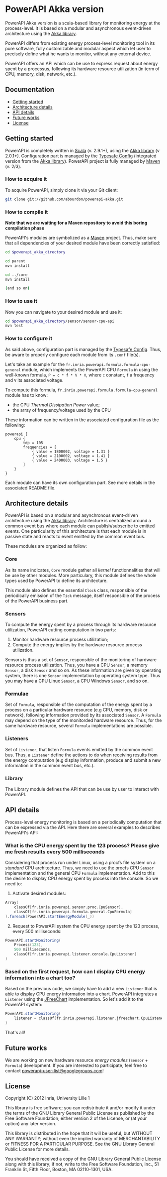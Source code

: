 # PowerAPI Akka version

PowerAPI Akka version is a scala-based library for monitoring energy at the process-level. It is based on a modular and asynchronous event-driven architecture using the [Akka library](http://akka.io "Akka library").

PowerAPI differs from existing energy process-level monitoring tool in its pure software, fully customizable and modular aspect which let user to precisely define what he wants to monitor, without any external device.

PowerAPI offers an API which can be use to express request about energy spent by a processus, following its hardware resource utilization (in term of CPU, memory, disk, network, etc.).

## Documentation
* [Getting started](#getting-started)
* [Architecture details](#architecture-details)
* [API details](#api-details)
* [Future works](#future-works)
* [License](#license)

## Getting started

PowerAPI is completely written in [Scala](http://www.scala-lang.org "Scala language") (v. 2.9.1+), using the [Akka library](http://akka.io "Akka library") (v 2.0.1+). Configuration part is managed by the [Typesafe Config](https://github.com/typesafehub/config "Typesafe Config") (integrated version from the [Akka library](http://akka.io "Akka library")).
PowerAPI project is fully managed by [Maven](http://maven.apache.org "Maven") (v. 2/3).

### How to acquire it

To acquire PowerAPI, simply clone it via your Git client:

``` bash
git clone git://github.com/abourdon/powerapi-akka.git
```

### How to compile it

__Note that we are waiting for a Maven repository to avoid this boring compilation phase__

PowerAPI's modules are symbolized as a [Maven](http://maven.apache.org "Maven") project.
Thus, make sure that all dependencies of your desired module have been correctly satisfied:

``` bash
cd $powerapi_akka_directory

cd parent
mvn install

cd ../core
mvn install

(and so on)
```

### How to use it

Now you can navigate to your desired module and use it:

``` bash
cd $powerapi_akka_directory/sensor/sensor-cpu-api
mvn test
```

### How to configure it

As said above, configuration part is managed by the [Typesafe Config](https://github.com/typesafehub/config "Typesafe Config"). Thus, be aware to properly configure each module from its `.conf` file(s).

Let's take an example for the `fr.inria.powerapi.formula.formula-cpu-general` module, which implements the PowerAPI CPU `Formula` in using the well-known formula, `P = c * f * V * V`, where `c` constant, `f` a frequency and `V` its associated voltage.

To compute this formula, `fr.inria.powerapi.formula.formula-cpu-general` module has to know:
* the CPU _Thermal Dissipation Power_ value;
* the array of frequency/voltage used by the CPU

These information can be written in the associated configuration file as the following:
```
powerapi {
	cpu {
		tdp = 105
		frequencies = [
			{ value = 1800002, voltage = 1.31 }
			{ value = 2100002, voltage = 1.41 }
			{ value = 2400003, voltage = 1.5 }
		]
	}
}
```

Each module can have its own configuration part. See more details in the associated README file.

## Architecture details

PowerAPI is based on a modular and asynchronous event-driven architecture using the [Akka library](http://akka.io "Akka library"). Architecture is centralized around a common event bus where each module can publish/subscribe to emitted events. One particularity of this architecture is that each module is in passive state and reacts to event emitted by the common event bus.

These modules are organized as follow:

### Core

As its name indicates, `Core` module gather all *kernel* functionnalities that will be use by other modules. More particulary, this module defines the whole types used by PowerAPI to define its architecture.

This module also defines the essential `Clock` class, responsible of the periodically emission of the `Tick` message, itself responsible of the process of the PowerAPI business part.

### Sensors

To compute the energy spent by a process through its hardware resource utilization, PowerAPI cutting computation in two parts:
1. Monitor hardware resource process utilization;
2. Compute the energy implies by the hardware resource process utilization.

Sensors is thus a set of `Sensor`, responsible of the monitoring of hardware resource process utilization. Thus, you have a CPU `Sensor`, a memory `Sensor`, a disk `Sensor` and so on.
As these information are given by operating system, there is one `Sensor` implementation by operating system type. Thus you may have a CPU Linux `Sensor`, a CPU Windows `Sensor`, and so on.

### Formulae

Set of `Formula`, responsible of the computation of the energy spent by a process on a particular hardware resource (e.g CPU, memory, disk or network), following information provided by its associated `Sensor`.
A `Formula` may depend on the type of the monitorded hardware resource. Thus, for the same hardware resource, several `Formula` implementations are possible.

### Listeners

Set of `Listener`, that listen `Formula` events emitted by the common event bus. Thus, a `Listener` define the actions to do when receiving results from the energy computation (e.g display information, produce and submit a new information in the common event bus, etc.). 

### Library

The Library module defines the API that can be use by user to interact with PowerAPI.

## API details

Process-level energy monitoring is based on a periodically computation that can be expressed via the API. Here there are several examples to describes PowerAPI's API:

### What is the CPU energy spent by the 123 process? Please give me fresh results every 500 milliseconds

Considering that process run under Linux, using a procfs file system on a *standard* CPU architecture.
Thus, we need to use the procfs CPU `Sensor` implementation and the general CPU `Formula` implementation. Add to this the desire to display CPU energy spent by process into the console. So we need to:

1. Activate desired modules:

``` scala
Array(
    classOf[fr.inria.powerapi.sensor.proc.CpuSensor],
    classOf[fr.inria.powerapi.formula.general.CpuFormula]
).foreach(PowerAPI.startEnergyModule(_))
```

2. Request to PowerAPI system the CPU energy spent by the 123 process, every 500 milliseconds:

``` scala
PowerAPI.startMonitoring(
    Process(123),
    500 milliseconds,
    classOf[fr.inria.powerapi.listener.console.CpuListener]
)
```

### Based on the first request, how can I display CPU energy information into a chart too?

Based on the previous code, we simply have to add a new `Listener` that is able to display CPU energy information into a chart.
PowerAPI integrates a `Listener` using the [JFreeChart](http://www.jfree.org/jfreechart "JFreeChart") implementation. So let's add it to the PowerAPI system:

``` scala
PowerAPI.startMonitoring(
    listener = classOf[fr.inria.powerapi.listener.jfreechart.CpuListener]
)
```

That's all!

## Future works

We are working on new hardware resource *energy modules* (`Sensor` + `Formula`) development. If you are interested to participate, feel free to contact powerapi-user-list@googlegroups.com!

## License

Copyright (C) 2012 Inria, University Lille 1

This library is free software; you can redistribute it and/or
modify it under the terms of the GNU Library General Public
License as published by the Free Software Foundation; either
version 2 of the License, or (at your option) any later version.

This library is distributed in the hope that it will be useful,
but WITHOUT ANY WARRANTY; without even the implied warranty of
MERCHANTABILITY or FITNESS FOR A PARTICULAR PURPOSE.  See the GNU
Library General Public License for more details.

You should have received a copy of the GNU Library General Public
License along with this library; if not, write to the
Free Software Foundation, Inc., 51 Franklin St, Fifth Floor,
Boston, MA  02110-1301, USA.
